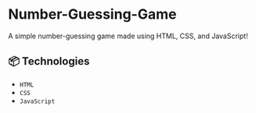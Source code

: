 # Number-Guessing-Game

A simple number-guessing game made using HTML, CSS, and JavaScript!

## 📦 Technologies

- `HTML`
- `CSS`
- `JavaScript`


